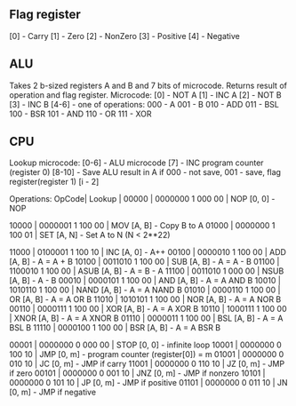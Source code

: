 ## Flag register
[0] - Carry
[1] - Zero
[2] - NonZero
[3] - Positive
[4] - Negative

## ALU
Takes 2 b-sized registers A and B and 7 bits of microcode. Returns result of operation and flag register.
Microcode:
[0] - NOT A
[1] - INC A
[2] - NOT B
[3] - INC B
[4-6] - one of operations:
000 - A
001 - B
010 - ADD
011 - BSL
100 - BSR
101 - AND
110 - OR
111 - XOR

## CPU
Lookup microcode:
[0-6] - ALU microcode
[7] - INC program counter (register 0)
[8-10] - Save ALU result in A if 000 - not save, 001 - save, flag register(register 1) [i - 2]

Operations:
OpCode| Lookup           |
00000 | 0000000 1 000 00 | NOP  [0, 0] - NOP

10000 | 0000001 1 100 00 | MOV  [A, B] - Copy B to A
01000 | 0000000 1 100 01 | SET  [A, N] - Set A to N (N < 2**22)


11000 | 0100001 1 100 10 | INC  [A, 0] - A++
00100 | 0000010 1 100 00 | ADD  [A, B] - A = A + B
10100 | 0011010 1 100 00 | SUB  [A, B] - A = A - B
01100 | 1100010 1 100 00 | ASUB [A, B] - A = B - A
11100 | 0011010 1 000 00 | NSUB [A, B] - A - B
00010 | 0000101 1 100 00 | AND  [A, B] - A = A AND B
10010 | 1010110 1 100 00 | NAND [A, B] - A = A NAND B
01010 | 0000110 1 100 00 | OR   [A, B] - A = A OR B
11010 | 1010101 1 100 00 | NOR  [A, B] - A = A NOR B
00110 | 0000111 1 100 00 | XOR  [A, B] - A = A XOR B
10110 | 1000111 1 100 00 | XNOR [A, B] - A = A XNOR B
01110 | 0000011 1 100 00 | BSL  [A, B] - A = A BSL B
11110 | 0000100 1 100 00 | BSR  [A, B] - A = A BSR B

00001 | 0000000 0 000 00 | STOP [0, 0] - infinite loop
10001 | 0000000 0 100 10 | JMP  [0, m] - program counter (register[0]) = m
01001 | 0000000 0 010 10 | JC   [0, m] - JMP if carry
11001 | 0000000 0 110 10 | JZ   [0, m] - JMP if zero
00101 | 0000000 0 001 10 | JNZ  [0, m] - JMP if nonzero
10101 | 0000000 0 101 10 | JP   [0, m] - JMP if positive
01101 | 0000000 0 011 10 | JN   [0, m] - JMP if negative
